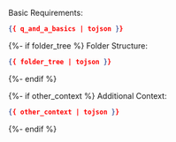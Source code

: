 Basic Requirements:
```json
{{ q_and_a_basics | tojson }}
```

{%- if folder_tree %}
Folder Structure:
```json
{{ folder_tree | tojson }}
```
{%- endif %}

{%- if other_context %}
Additional Context:
```json
{{ other_context | tojson }}
```
{%- endif %}